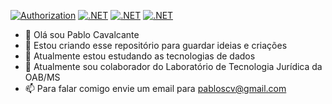 [![Authorization](https://github.com/pabloscv/Patty-Authorization-API/actions/workflows/dotnet.yml/badge.svg)](https://github.com/pabloscv/Patty-Authorization-API/actions/workflows/dotnet.yml) [![.NET](https://github.com/pabloscv/ServerRecovery/actions/workflows/dotnet.yml/badge.svg)](https://github.com/pabloscv/ServerRecovery/actions/workflows/dotnet.yml) [![.NET](https://github.com/pabloscv/SettingsDriverCore/actions/workflows/dotnet.yml/badge.svg)](https://github.com/pabloscv/SettingsDriverCore/actions/workflows/dotnet.yml) [![.NET](https://github.com/pabloscv/SettingsDriver/actions/workflows/dotnet.yml/badge.svg)](https://github.com/pabloscv/SettingsDriver/actions/workflows/dotnet.yml)

- 👋 Olá sou Pablo Cavalcante
- 👀 Estou criando esse repositório para guardar ideias e criações
- 🌱 Atualmente estou estudando as tecnologias de dados
- 💞️ Atualmente sou colaborador do Laboratório de Tecnologia Jurídica da OAB/MS
- 📫 Para falar comigo envie um email para pabloscv@gmail.com

<!---
pabloscv/pabloscv is a ✨ special ✨ repository because its `README.md` (this file) appears on your GitHub profile.
You can click the Preview link to take a look at your changes.
--->
